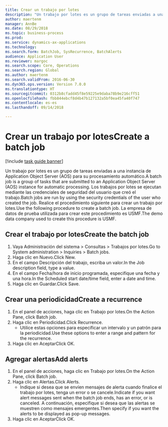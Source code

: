 ```yaml
--- 
title: Crear un trabajo por lotes
description: "Un trabajo por lotes es un grupo de tareas enviadas a una instancia de Application Object Server (AOS) para su procesamiento automático."
author: maertenm
manager: AnnBe
ms.date: 08/29/2018
ms.topic: business-process
ms.prod: 
ms.service: dynamics-ax-applications
ms.technology: 
ms.search.form: BatchJob, SysRecurrence, BatchAlerts
audience: Application User
ms.reviewer: margoc
ms.search.scope: Core, Operations
ms.search.region: Global
ms.author: maertenm
ms.search.validFrom: 2016-06-30
ms.dyn365.ops.version: Version 7.0.0
ms.translationtype: HT
ms.sourcegitcommit: 0312b8cfadd45f8e59225e9daba78b9e216cff51
ms.openlocfilehash: fbb844ebcf8d4b47b127132a5bf0ea45fa40f747
ms.contentlocale: es-es
ms.lasthandoff: 09/14/2018

---
```

# <a name="create-a-batch-job"></a><span data-ttu-id="89093-103">Crear un trabajo por lotes</span><span class="sxs-lookup"><span data-stu-id="89093-103">Create a batch job</span></span>

[!include [task guide banner](../../includes/task-guide-banner.md)]

<span data-ttu-id="89093-104">Un trabajo por lotes es un grupo de tareas enviadas a una instancia de Application Object Server (AOS) para su procesamiento automático.</span><span class="sxs-lookup"><span data-stu-id="89093-104">A batch job is a group of tasks that are submitted to an Application Object Server (AOS) instance for automatic processing.</span></span> <span data-ttu-id="89093-105">Los trabajos por lotes se ejecutan mediante las credenciales de seguridad del usuario que creó el trabajo.</span><span class="sxs-lookup"><span data-stu-id="89093-105">Batch jobs are run by using the security credentials of the user who created the job.</span></span> <span data-ttu-id="89093-106">Realice el procedimiento siguiente para crear un trabajo por lotes.</span><span class="sxs-lookup"><span data-stu-id="89093-106">Use the following procedure to create a batch job.</span></span> <span data-ttu-id="89093-107">La empresa de datos de prueba utilizada para crear este procedimiento es USMF.</span><span class="sxs-lookup"><span data-stu-id="89093-107">The demo data company used to create this procedure is USMF.</span></span>


## <a name="create-the-batch-job"></a><span data-ttu-id="89093-108">Crear el trabajo por lotes</span><span class="sxs-lookup"><span data-stu-id="89093-108">Create the batch job</span></span>
1. <span data-ttu-id="89093-109">Vaya Administración del sistema > Consultas > Trabajos por lotes.</span><span class="sxs-lookup"><span data-stu-id="89093-109">Go to System administration > Inquiries > Batch jobs.</span></span>
2. <span data-ttu-id="89093-110">Haga clic en Nuevo.</span><span class="sxs-lookup"><span data-stu-id="89093-110">Click New.</span></span>
3. <span data-ttu-id="89093-111">En el campo Descripción del trabajo, escriba un valor.</span><span class="sxs-lookup"><span data-stu-id="89093-111">In the Job description field, type a value.</span></span>
4. <span data-ttu-id="89093-112">En el campo Fecha/hora de inicio programada, especifique una fecha y una hora.</span><span class="sxs-lookup"><span data-stu-id="89093-112">In the Scheduled start date/time field, enter a date and time.</span></span>
5. <span data-ttu-id="89093-113">Haga clic en Guardar.</span><span class="sxs-lookup"><span data-stu-id="89093-113">Click Save.</span></span>

## <a name="create-a-recurrence"></a><span data-ttu-id="89093-114">Crear una periodicidad</span><span class="sxs-lookup"><span data-stu-id="89093-114">Create a recurrence</span></span>
1. <span data-ttu-id="89093-115">En el panel de acciones, haga clic en Trabajo por lotes.</span><span class="sxs-lookup"><span data-stu-id="89093-115">On the Action Pane, click Batch job.</span></span>
2. <span data-ttu-id="89093-116">Haga clic en Periodicidad.</span><span class="sxs-lookup"><span data-stu-id="89093-116">Click Recurrence.</span></span>
    * <span data-ttu-id="89093-117">Utilice estas opciones para especificar un intervalo y un patrón para la periodicidad.</span><span class="sxs-lookup"><span data-stu-id="89093-117">Use these options to enter a range and pattern for the recurrence.</span></span>  
3. <span data-ttu-id="89093-118">Haga clic en Aceptar</span><span class="sxs-lookup"><span data-stu-id="89093-118">Click OK.</span></span>

## <a name="add-alerts"></a><span data-ttu-id="89093-119">Agregar alertas</span><span class="sxs-lookup"><span data-stu-id="89093-119">Add alerts</span></span>
1. <span data-ttu-id="89093-120">En el panel de acciones, haga clic en Trabajo por lotes.</span><span class="sxs-lookup"><span data-stu-id="89093-120">On the Action Pane, click Batch job.</span></span>
2. <span data-ttu-id="89093-121">Haga clic en Alertas.</span><span class="sxs-lookup"><span data-stu-id="89093-121">Click Alerts.</span></span>
    * <span data-ttu-id="89093-122">Indique si desea que se envíen mensajes de alerta cuando finalice el trabajo por lotes, tenga un error o se cancele.</span><span class="sxs-lookup"><span data-stu-id="89093-122">Indicate if you want alert messages sent when the batch job ends, has an error, or is canceled.</span></span> <span data-ttu-id="89093-123">A continuación, especifique si desea que las alertas se muestren como mensajes emergentes.</span><span class="sxs-lookup"><span data-stu-id="89093-123">Then specify if you want the alerts to be displayed as pop-up messages.</span></span>   
3. <span data-ttu-id="89093-124">Haga clic en Aceptar</span><span class="sxs-lookup"><span data-stu-id="89093-124">Click OK.</span></span>


